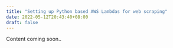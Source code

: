 ```yaml
---
title: "Setting up Python based AWS Lambdas for web scraping"
date: 2022-05-12T20:43:40+08:00
draft: false
---
```


Content coming soon..